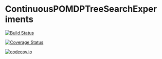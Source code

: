 # ContinuousPOMDPTreeSearchExperiments

[![Build Status](https://travis-ci.org/zsunberg/ContinuousPOMDPTreeSearchExperiments.jl.svg?branch=master)](https://travis-ci.org/zsunberg/ContinuousPOMDPTreeSearchExperiments.jl)

[![Coverage Status](https://coveralls.io/repos/zsunberg/ContinuousPOMDPTreeSearchExperiments.jl/badge.svg?branch=master&service=github)](https://coveralls.io/github/zsunberg/ContinuousPOMDPTreeSearchExperiments.jl?branch=master)

[![codecov.io](http://codecov.io/github/zsunberg/ContinuousPOMDPTreeSearchExperiments.jl/coverage.svg?branch=master)](http://codecov.io/github/zsunberg/ContinuousPOMDPTreeSearchExperiments.jl?branch=master)
